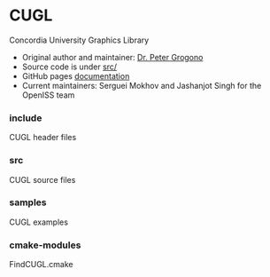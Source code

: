 # CUGL
Concordia University Graphics Library

* Original author and maintainer: [Dr. Peter Grogono](https://users.encs.concordia.ca/~grogono/)
* Source code is under [src/](src/)
* GitHub pages [documentation](https://openiss.github.io/CUGL/)
* Current maintainers: Serguei Mokhov and Jashanjot Singh for the OpenISS team

### include
CUGL header files

### src
CUGL source files

### samples
CUGL examples

### cmake-modules
FindCUGL.cmake
